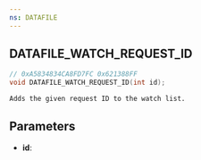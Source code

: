 ```yaml
---
ns: DATAFILE
---
```

## DATAFILE_WATCH_REQUEST_ID

```c
// 0xA5834834CA8FD7FC 0x621388FF
void DATAFILE_WATCH_REQUEST_ID(int id);
```

```
Adds the given request ID to the watch list.
```

## Parameters
* **id**:
